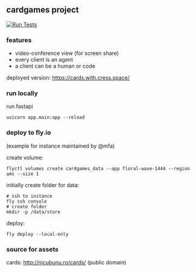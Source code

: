 ## cardgames project

[![Run Tests](https://github.com/mfa/cardgames/actions/workflows/tests.yml/badge.svg?branch=main)](https://github.com/mfa/cardgames/actions/workflows/tests.yml)

### features

- video-conference view (for screen share)
- every client is an agent
- a client can be a human or code

deployed version: <https://cards.with.cress.space/>

### run locally

run fastapi
```
uvicorn app.main:app --reload
```


### deploy to fly.io

(example for instance maintained by @mfa)

create volume:
```
flyctl volumes create cardgames_data --app floral-wave-1444 --region ams --size 1
```

initially create folder for data:
```
# ssh to instance
fly ssh console
# create folder
mkdir -p /data/store
```

deploy:
```
fly deploy --local-only
```


### source for assets

cards: http://nicubunu.ro/cards/ (public domain)
